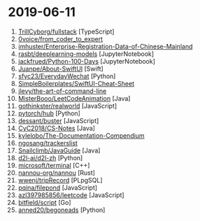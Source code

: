 # 2019-06-11

1. [TrillCyborg/fullstack](https://github.com/TrillCyborg/fullstack "React/ApolloGraphQL/Node/Mongo demo written in Typescript") [TypeScript]
2. [0voice/from_coder_to_expert](https://github.com/0voice/from_coder_to_expert "2019年最新总结，从程序员到CTO，从专业走向卓越，分享大牛企业内部pdf与PPT") 
3. [imhuster/Enterprise-Registration-Data-of-Chinese-Mainland](https://github.com/imhuster/Enterprise-Registration-Data-of-Chinese-Mainland "中国大陆 31 个省份1978 年至 2019 年一千多万工商企业注册信息，包含企业名称、注册地址、统一社会信用代码、地区、注册日期、经营范围、法人代表、注册资金、企业类型等详细资料。This repository is an dataset of over 10,000,000 enterprise registration data of 31 provinces in Chinese mainland from 1978 to 2019.【工商大数据】、【企业信息】、【enterprise registration data】。") 
4. [rasbt/deeplearning-models](https://github.com/rasbt/deeplearning-models "A collection of various deep learning architectures, models, and tips") [JupyterNotebook]
5. [jackfrued/Python-100-Days](https://github.com/jackfrued/Python-100-Days "Python - 100天从新手到大师") [JupyterNotebook]
6. [Juanpe/About-SwiftUI](https://github.com/Juanpe/About-SwiftUI "Gathering all info published, both by Apple and by others, about new framework SwiftUI.") [Swift]
7. [sfyc23/EverydayWechat](https://github.com/sfyc23/EverydayWechat "每日自动给女朋友发微信暖心话。") [Python]
8. [SimpleBoilerplates/SwiftUI-Cheat-Sheet](https://github.com/SimpleBoilerplates/SwiftUI-Cheat-Sheet "SwiftUI Cheat Sheet") 
9. [jlevy/the-art-of-command-line](https://github.com/jlevy/the-art-of-command-line "Master the command line, in one page") 
10. [MisterBooo/LeetCodeAnimation](https://github.com/MisterBooo/LeetCodeAnimation "Demonstrate all the questions on LeetCode in the form of animation.（用动画的形式呈现解LeetCode题目的思路）") [Java]
11. [gothinkster/realworld](https://github.com/gothinkster/realworld "The mother of all demo apps — Exemplary fullstack Medium.com clone powered by React, Angular, Node, Django, and many more 🏅") [JavaScript]
12. [pytorch/hub](https://github.com/pytorch/hub "") [Python]
13. [dessant/buster](https://github.com/dessant/buster "Captcha solver extension for humans") [JavaScript]
14. [CyC2018/CS-Notes](https://github.com/CyC2018/CS-Notes "📚 技术面试必备基础知识、Leetcode 题解、Java、C++、Python、后端面试、操作系统、计算机网络、系统设计") [Java]
15. [kylelobo/The-Documentation-Compendium](https://github.com/kylelobo/The-Documentation-Compendium "📢 Various README templates & tips on writing high-quality documentation that people want to read.") 
16. [ngosang/trackerslist](https://github.com/ngosang/trackerslist "Updated list of public BitTorrent trackers") 
17. [Snailclimb/JavaGuide](https://github.com/Snailclimb/JavaGuide "【Java学习+面试指南】 一份涵盖大部分Java程序员所需要掌握的核心知识。") [Java]
18. [d2l-ai/d2l-zh](https://github.com/d2l-ai/d2l-zh "《动手学深度学习》，英文版即伯克利深度学习（STAT 157，2019春）教材。面向中文读者、能运行、可讨论。") [Python]
19. [microsoft/terminal](https://github.com/microsoft/terminal "The new Windows Terminal, and the original Windows console host -- all in the same place!") [C++]
20. [nannou-org/nannou](https://github.com/nannou-org/nannou "A Creative Coding Framework for Rust.") [Rust]
21. [wwenj/tripRecord](https://github.com/wwenj/tripRecord "咔咔出行——解决出行问题基于高德地图API，Vue，Express实现的移动端全栈webapp") [PLpgSQL]
22. [pqina/filepond](https://github.com/pqina/filepond "🌊 A flexible and fun JavaScript file upload library") [JavaScript]
23. [azl397985856/leetcode](https://github.com/azl397985856/leetcode "LeetCode Solutions: A Record of My Problem Solving Journey.( leetcode题解，记录自己的leetcode解题之路。)") [JavaScript]
24. [bitfield/script](https://github.com/bitfield/script "Making it easy to write shell-like scripts in Go") [Go]
25. [anned20/begoneads](https://github.com/anned20/begoneads "BeGoneAds is a script that puts some popular hosts file lists into the systems hosts file as a adblocker measure.") [Python]
